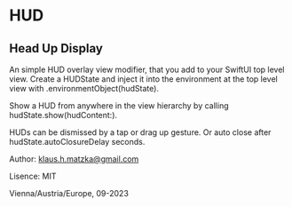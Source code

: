 # HUD
## Head Up Display

An simple HUD overlay view modifier, that you add to your SwiftUI top level view.
Create a HUDState and inject it into the environment at the top level view with .environmentObject(hudState).

Show a HUD from anywhere in the view hierarchy by calling hudState.show(hudContent:).

HUDs can be dismissed by a tap or drag up gesture. Or auto close after hudState.autoClosureDelay seconds.

Author: klaus.h.matzka@gmail.com

Lisence: MIT

Vienna/Austria/Europe, 09-2023
